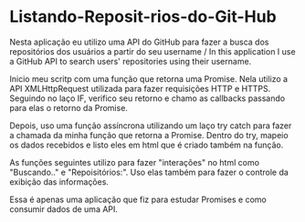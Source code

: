 # Listando-Reposit-rios-do-Git-Hub
Nesta aplicação eu utilizo uma API do GitHub para fazer a busca dos repositórios dos usuários a partir do seu username / In this application I use a GitHub API to search users' repositories using their username.

Inicio meu scritp com uma função que retorna uma Promise. Nela utilizo a API XMLHttpRequest utilizada para fazer requisições HTTP e HTTPS. Seguindo no laço IF, verifico seu retorno e chamo as callbacks passando
para elas o retorno da Promise.

Depois, uso uma função assíncrona utilizando um laço try catch para fazer a chamada da minha função que retorna a Promise. Dentro do try, mapeio os dados recebidos e listo eles em html que é criado também na função.

As funções seguintes utilizo para fazer "interações" no html como "Buscando.." e "Repoisitórios:". Uso elas também para fazer o controle da exibição das informações.

Essa é apenas uma aplicação que fiz para estudar Promises e como consumir dados de uma API.


